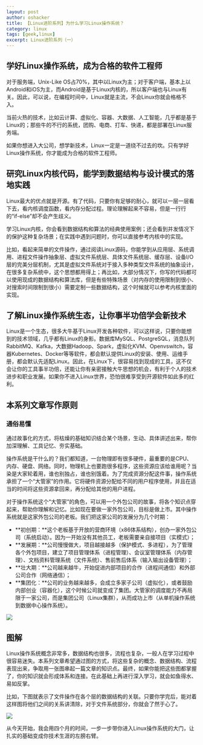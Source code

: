 ```yaml
---
layout: post 
author: oshacker
title: 【Linux进阶系列】为什么学习Linux操作系统？
category: linux
tags: [geek,linux]
excerpt: Linux进阶系列（一）
---
```


## 学好Linux操作系统，成为合格的软件工程师

对于服务端，Unix-Like OS占70%，其中以Linux为主；对于客户端，基本上以Android和iOS为主，而Android是基于Linux内核的，所以客户端也与Linux有关。因此，可以说，在编程时间中，Linux就是主流，不会Linux你就会格格不入。

当前火热的技术，比如云计算、虚拟化、容器、大数据、人工智能，几乎都是基于Linux的；那些牛的不行的系统，团购、电商、打车、快递，都是部署在Linux服务端。

如果你想进入大公司，想学新技术，Linux一定是一道绕不过去的坎。只有学好Linux操作系统，你才能成为合格的软件工程师。

## 研究Linux内核代码，能学到数据结构与设计模式的落地实践

Linux最大的优点就是开源。有了代码，只要你有足够的耐心，就可以一层一层看下去，看内核调度函数，看内存分配过程。理论理解起来不容易，但是一行行的“if-else”却不会产生歧义。

学习Linux内核，你会看到数据结构和算法的经典使用案例；还会看到并发情况下的保护这种复杂场景；在实践中遇到问题时，你可以直接参考内核中的实现。

比如，看起来简单的文件操作，通过阅读Linux源码，你能学到从应用层、系统调用、进程文件操作抽象层、虚拟文件系统层、具体文件系统层、缓存层、设备I/O层的完美分层机制，尤其是虚拟文件系统对于接入多种类型文件系统的抽象设计，在很多复杂系统中，这个思想都用得上；再比如，大部分情况下，你写的代码都可以使用现成的数据结构和算法库，但是有些特殊场景（对内存的使用限制到很小、对搜索时间限制到很小）需要定制一些数据结构，这个时候就可以参考内核里面的实现。

## 了解Linux操作系统生态，让你事半功倍学会新技术

Linux是一个生态，很多大牛基于Linux开发各种软件，可以这样说，只要你能想到的技术领域，几乎都有Linux的身影。数据库MySQL、PostgreSQL，消息队列RabbitMQ、Kafka，大数据Hadoop、Spark，虚拟化KVM、Openvswitch，容器Kubernetes、Docker等等软件，都会默认提供Linux的安装、使用、运维手册，都会默认先适配Linux。因此，在Linux下，很容易找到现成的工具，这不仅会让你的工具事半功倍，还能让你有亲密接触大牛思想的机会，有利于个人的技术进步和职业发展。如果你不进入Linux世界，恐怕很难享受到开源软件如此多的红利。

## 本系列文章写作原则

### 通俗易懂

通过故事化的方式，将枯燥的基础知识结合某个场景，生动、具体讲述出来，帮你加深理解、工具记忆、夯实基础。

操作系统是干什么的？我们都知道，一台物理即有很多硬件，最重要的是CPU、内存、硬盘、网络。同时，物理机上也要跑很多程序，这些资源应该给谁用呢？当染是大家轮着用，谁也别独占，谁也别饿着。为了完成资源分配这件事，操作系统承担了一个“大管家”的作用。它将硬件资源分配给不同的用户程序使用，并且在适当的时间将这些资源拿回来，再分配给其他的用户进程。

对于操作系统这个“大管家”的角色，可以用一个外包公司的故事，将各个知识点穿起来，帮助你理解和记忆。比如现在要做一家外包公司，目标是做上市。其中操作系统就是这家外包公司的老板。我们把这家公司的发展分为几个时期：
+ **初创期：**这个老板基于开放的营商环境（x86体系结构），创办一家外包公司（系统启动）。因为一开始没有其他员工，老板需要亲自接项目（实模式）；
+ **发展期：**公司慢慢做大，项目越接越多（保护模式、多进程），为了管理各个外包项目，建立了项目管理体系（进程管理）、会议室管理体系（内存管理）、文档资料管理系统（文件系统）、售前售后体系（输入输出设备管理）；
+ **壮大期：**公司越来越牛，开始促进内部项目的合作（进程间通信）和外部公司合作（网络通信）；
+ **集团化：**公司的业务越来越多，会成立多家子公司（虚拟化），或者鼓励内部创业（容器化），这个时候公司就变成了集团。大管家的调度能力不再局限于一家公司，而是集团公司（Linux集群），从而成功上市（从单机操作系统到数据中心操作系统）。

![](https://www.coderap.cn/assets/images/2020/07/linux1.jpeg)

## 图解

Linux操作系统概念非常多，数据结构也很多，流程也复杂，一般人在学习过程中很容易迷失。本系列文章希望通过图的方式，将这些复杂的概念、数据结构、流程表现出来，争取用一张图串起一篇文章的知识点。最终，如果你能把这些图都掌握了，你的知识就会形成体系和连接。在此基础上再进行深入学习，就会如鱼得水、易如反掌。

比如，下图就表示了文件操作在各个层的数据结构的关联。只要你学完后，能对着这样图将他们之间的关系讲清除，对于文件系统部分，你就会了然于心了。

![](https://www.coderap.cn/assets/images/2020/07/linux2.jpeg)

从今天开始，我会用四个月的时间，一步一步带你进入Linux操作系统的大门，让扎实的基础变成你技术生涯的左膀右臂。